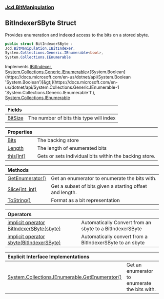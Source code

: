 ### [Jcd.BitManipulation](Jcd.BitManipulation.md 'Jcd.BitManipulation')

## BitIndexerSByte Struct

Provides enumeration and indexed access to the bits on a stored sbyte.

```csharp
public struct BitIndexerSByte :
Jcd.BitManipulation.IBitIndexer,
System.Collections.Generic.IEnumerable<bool>,
System.Collections.IEnumerable
```

Implements [IBitIndexer](Jcd.BitManipulation.IBitIndexer.md 'Jcd.BitManipulation.IBitIndexer'), [System.Collections.Generic.IEnumerable&lt;](https://docs.microsoft.com/en-us/dotnet/api/System.Collections.Generic.IEnumerable-1 'System.Collections.Generic.IEnumerable`1')[System.Boolean](https://docs.microsoft.com/en-us/dotnet/api/System.Boolean 'System.Boolean')[&gt;](https://docs.microsoft.com/en-us/dotnet/api/System.Collections.Generic.IEnumerable-1 'System.Collections.Generic.IEnumerable`1'), [System.Collections.IEnumerable](https://docs.microsoft.com/en-us/dotnet/api/System.Collections.IEnumerable 'System.Collections.IEnumerable')

| Fields                                                                                                  |                                         |
|:--------------------------------------------------------------------------------------------------------|:----------------------------------------|
| [BitSize](Jcd.BitManipulation.BitIndexerSByte.BitSize.md 'Jcd.BitManipulation.BitIndexerSByte.BitSize') | The number of bits this type will index |

| Properties                                                                                                    |                                                        |
|:--------------------------------------------------------------------------------------------------------------|:-------------------------------------------------------|
| [Bits](Jcd.BitManipulation.BitIndexerSByte.Bits.md 'Jcd.BitManipulation.BitIndexerSByte.Bits')                | The backing store                                      |
| [Length](Jcd.BitManipulation.BitIndexerSByte.Length.md 'Jcd.BitManipulation.BitIndexerSByte.Length')          | The length of enumerated bits                          |
| [this[int]](Jcd.BitManipulation.BitIndexerSByte.this[int].md 'Jcd.BitManipulation.BitIndexerSByte.this[int]') | Gets or sets individual bits within the backing store. |

| Methods                                                                                                                         |                                                          |
|:--------------------------------------------------------------------------------------------------------------------------------|:---------------------------------------------------------|
| [GetEnumerator()](Jcd.BitManipulation.BitIndexerSByte.GetEnumerator().md 'Jcd.BitManipulation.BitIndexerSByte.GetEnumerator()') | Get an enumerator to enumerate the bits with.            |
| [Slice(int, int)](Jcd.BitManipulation.BitIndexerSByte.Slice(int,int).md 'Jcd.BitManipulation.BitIndexerSByte.Slice(int, int)')  | Get a subset of bits given a starting offset and length. |
| [ToString()](Jcd.BitManipulation.BitIndexerSByte.ToString().md 'Jcd.BitManipulation.BitIndexerSByte.ToString()')                | Format as a bit representation                           |

| Operators                                                                                                                                                                                                                             |                                                          |
|:--------------------------------------------------------------------------------------------------------------------------------------------------------------------------------------------------------------------------------------|:---------------------------------------------------------|
| [implicit operator BitIndexerSByte(sbyte)](Jcd.BitManipulation.BitIndexerSByte.op_ImplicitJcd.BitManipulation.BitIndexerSByte(sbyte).md 'Jcd.BitManipulation.BitIndexerSByte.op_Implicit Jcd.BitManipulation.BitIndexerSByte(sbyte)') | Automatically Convert from an sbyte to a BitIndexerSByte |
| [implicit operator sbyte(BitIndexerSByte)](Jcd.BitManipulation.BitIndexerSByte.op_Implicitsbyte(Jcd.BitManipulation.BitIndexerSByte).md 'Jcd.BitManipulation.BitIndexerSByte.op_Implicit sbyte(Jcd.BitManipulation.BitIndexerSByte)') | Automatically convert from a BitIndexerSByte to an sbyte |

| Explicit Interface Implementations                                                                                                                                                                                           |                                               |
|:-----------------------------------------------------------------------------------------------------------------------------------------------------------------------------------------------------------------------------|:----------------------------------------------|
| [System.Collections.IEnumerable.GetEnumerator()](Jcd.BitManipulation.BitIndexerSByte.System.Collections.IEnumerable.GetEnumerator().md 'Jcd.BitManipulation.BitIndexerSByte.System.Collections.IEnumerable.GetEnumerator()') | Get an enumerator to enumerate the bits with. |
